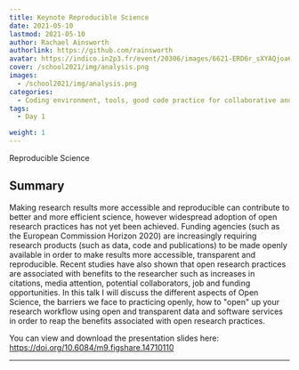 ```yaml
---
title: Keynote Reproducible Science
date: 2021-05-10
lastmod: 2021-05-10
author: Rachael Ainsworth
authorlink: https://github.com/rainsworth
avatar: https://indico.in2p3.fr/event/20306/images/6621-ERD6r_sXYAQjoa6%20copy.jpg
cover: /school2021/img/analysis.png
images:
  - /school2021/img/analysis.png
categories:
  - Coding environment, tools, good code practice for collaborative and continuous developments
tags:
  - Day 1

weight: 1
---
```


Reproducible Science

<!--more-->
<!---->

<!-- Dear instructor:
* The dates at the top of this markdown (.md) document will help order the classes in the portal.
Please, if you don't need to, do not change the one that is now.
* Take into account that there is a feature in the dates: if you use a date in the future, the class will be not visible in the portal until the date you have assigned.
* You can create dedicated folders if you need to.
* But if you simply need to add some pictures, you can use the folder ../static/img/ mentioned at the top as /school2021/img/
-->

<!---->

## Summary

Making research results more accessible and reproducible can contribute to better and more efficient science, however widespread adoption of open research practices has not yet been achieved. Funding agencies (such as the European Commission Horizon 2020) are increasingly requiring research products (such as data, code and publications) to be made openly available in order to make results more accessible, transparent and reproducible. Recent studies have also shown that open research practices are associated with benefits to the researcher such as increases in citations, media attention, potential collaborators, job and funding opportunities. In this talk I will discuss the different aspects of Open Science, the barriers we face to practicing openly, how to "open" up your research workflow using open and transparent data and software services in order to reap the benefits associated with open research practices.

You can view and download the presentation slides here: https://doi.org/10.6084/m9.figshare.14710110

---
